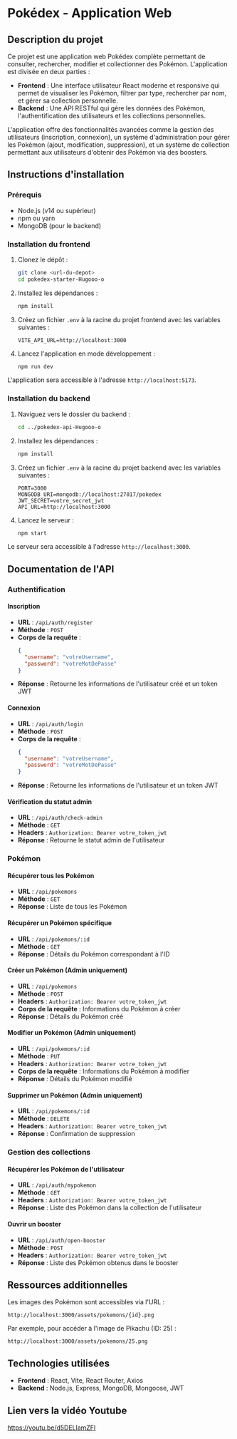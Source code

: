 # Pokédex - Application Web

## Description du projet

Ce projet est une application web Pokédex complète permettant de consulter, rechercher, modifier et collectionner des Pokémon. L'application est divisée en deux parties :

- **Frontend** : Une interface utilisateur React moderne et responsive qui permet de visualiser les Pokémon, filtrer par type, rechercher par nom, et gérer sa collection personnelle.
- **Backend** : Une API RESTful qui gère les données des Pokémon, l'authentification des utilisateurs et les collections personnelles.

L'application offre des fonctionnalités avancées comme la gestion des utilisateurs (inscription, connexion), un système d'administration pour gérer les Pokémon (ajout, modification, suppression), et un système de collection permettant aux utilisateurs d'obtenir des Pokémon via des boosters.

## Instructions d'installation

### Prérequis

- Node.js (v14 ou supérieur)
- npm ou yarn
- MongoDB (pour le backend)

### Installation du frontend

1. Clonez le dépôt :
   ```bash
   git clone <url-du-depot>
   cd pokedex-starter-Hugooo-o
   ```

2. Installez les dépendances :
   ```bash
   npm install
   ```

3. Créez un fichier `.env` à la racine du projet frontend avec les variables suivantes :
   ```
   VITE_API_URL=http://localhost:3000
   ```

4. Lancez l'application en mode développement :
   ```bash
   npm run dev
   ```

L'application sera accessible à l'adresse `http://localhost:5173`.

### Installation du backend

1. Naviguez vers le dossier du backend :
   ```bash
   cd ../pokedex-api-Hugooo-o
   ```

2. Installez les dépendances :
   ```bash
   npm install
   ```

3. Créez un fichier `.env` à la racine du projet backend avec les variables suivantes :
   ```
   PORT=3000
   MONGODB_URI=mongodb://localhost:27017/pokedex
   JWT_SECRET=votre_secret_jwt
   API_URL=http://localhost:3000
   ```

4. Lancez le serveur :
   ```bash
   npm start
   ```

Le serveur sera accessible à l'adresse `http://localhost:3000`.

## Documentation de l'API

### Authentification

#### Inscription
- **URL** : `/api/auth/register`
- **Méthode** : `POST`
- **Corps de la requête** :
  ```json
  {
    "username": "votreUsername",
    "password": "votreMotDePasse"
  }
  ```
- **Réponse** : Retourne les informations de l'utilisateur créé et un token JWT

#### Connexion
- **URL** : `/api/auth/login`
- **Méthode** : `POST`
- **Corps de la requête** :
  ```json
  {
    "username": "votreUsername",
    "password": "votreMotDePasse"
  }
  ```
- **Réponse** : Retourne les informations de l'utilisateur et un token JWT

#### Vérification du statut admin
- **URL** : `/api/auth/check-admin`
- **Méthode** : `GET`
- **Headers** : `Authorization: Bearer votre_token_jwt`
- **Réponse** : Retourne le statut admin de l'utilisateur

### Pokémon

#### Récupérer tous les Pokémon
- **URL** : `/api/pokemons`
- **Méthode** : `GET`
- **Réponse** : Liste de tous les Pokémon

#### Récupérer un Pokémon spécifique
- **URL** : `/api/pokemons/:id`
- **Méthode** : `GET`
- **Réponse** : Détails du Pokémon correspondant à l'ID

#### Créer un Pokémon (Admin uniquement)
- **URL** : `/api/pokemons`
- **Méthode** : `POST`
- **Headers** : `Authorization: Bearer votre_token_jwt`
- **Corps de la requête** : Informations du Pokémon à créer
- **Réponse** : Détails du Pokémon créé

#### Modifier un Pokémon (Admin uniquement)
- **URL** : `/api/pokemons/:id`
- **Méthode** : `PUT`
- **Headers** : `Authorization: Bearer votre_token_jwt`
- **Corps de la requête** : Informations du Pokémon à modifier
- **Réponse** : Détails du Pokémon modifié

#### Supprimer un Pokémon (Admin uniquement)
- **URL** : `/api/pokemons/:id`
- **Méthode** : `DELETE`
- **Headers** : `Authorization: Bearer votre_token_jwt`
- **Réponse** : Confirmation de suppression

### Gestion des collections

#### Récupérer les Pokémon de l'utilisateur
- **URL** : `/api/auth/mypokemon`
- **Méthode** : `GET`
- **Headers** : `Authorization: Bearer votre_token_jwt`
- **Réponse** : Liste des Pokémon dans la collection de l'utilisateur

#### Ouvrir un booster
- **URL** : `/api/auth/open-booster`
- **Méthode** : `POST`
- **Headers** : `Authorization: Bearer votre_token_jwt`
- **Réponse** : Liste des Pokémon obtenus dans le booster

## Ressources additionnelles

Les images des Pokémon sont accessibles via l'URL :
```
http://localhost:3000/assets/pokemons/{id}.png
```

Par exemple, pour accéder à l'image de Pikachu (ID: 25) :
```
http://localhost:3000/assets/pokemons/25.png
```

## Technologies utilisées

- **Frontend** : React, Vite, React Router, Axios
- **Backend** : Node.js, Express, MongoDB, Mongoose, JWT

## Lien vers la vidéo Youtube

https://youtu.be/d5DELlamZFI
